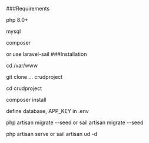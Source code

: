 ###Requirements

php 8.0+

mysql

composer

or use laravel-sail
###Installation

cd /var/www

git clone ... crudproject

cd crudproject

composer install

define database, APP_KEY in .env

php artisan migrate --seed or sail artisan migrate --seed

php artisan serve or sail artisan ud -d
